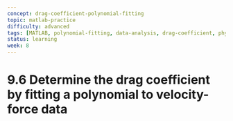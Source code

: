 ```yaml
---
concept: drag-coefficient-polynomial-fitting
topic: matlab-practice
difficulty: advanced
tags: [MATLAB, polynomial-fitting, data-analysis, drag-coefficient, physics, curve-fitting]
status: learning
week: 8
---
```


# 9.6 Determine the drag coefficient by fitting a polynomial to velocity-force data
